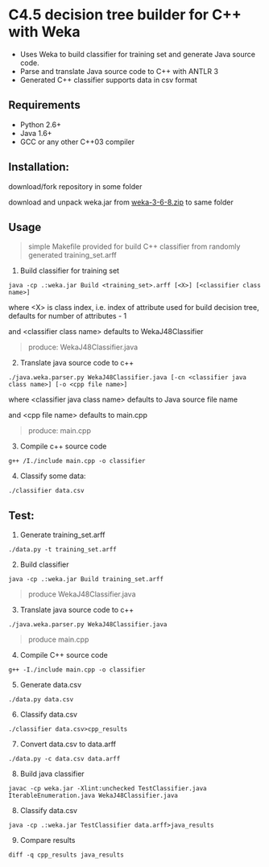 # C4.5 decision tree builder for C++ with Weka
* Uses Weka to build classifier for training set and generate Java source code.
* Parse and translate Java source code to C++ with ANTLR 3
* Generated C++ classifier supports data in csv format

## Requirements
* Python 2.6+
* Java 1.6+
* GCC or any other C++03 compiler

## Installation:

download/fork repository in some folder

download and unpack weka.jar from [weka-3-6-8.zip][1] to same folder

## Usage
>simple Makefile provided for build C++ classifier from randomly generated training_set.arff

1) Build classifier for training set
```
java -cp .:weka.jar Build <training_set>.arff [<X>] [<classifier class name>]
```

where &lt;X&gt; is class index, i.e. index of attribute used for build decision tree, defaults for number of attributes - 1

and &lt;classifier class name&gt; defaults to WekaJ48Classifier

>produce: WekaJ48Classifier.java

2) Translate java source code to c++
```
./java.weka.parser.py WekaJ48Classifier.java [-cn <classifier java class name>] [-o <cpp file name>]
```

where &lt;classifier java class name&gt; defaults to Java source file name

and &lt;cpp file name&gt; defaults to main.cpp

>produce: main.cpp

3) Compile c++ source code
```
g++ /I./include main.cpp -o classifier
```

4) Classify some data:
```
./classifier data.csv
```

## Test:

1) Generate training_set.arff 
```
./data.py -t training_set.arff
```

2) Build classifier
```
java -cp .:weka.jar Build training_set.arff
```

>produce WekaJ48Classifier.java

3) Translate java source code to c++
```
./java.weka.parser.py WekaJ48Classifier.java
```

>produce main.cpp

4) Compile C++ source code 
```
g++ -I./include main.cpp -o classifier
```

5) Generate data.csv
```
./data.py data.csv
```

6) Classify data.csv
```
./classifier data.csv>cpp_results
```

7) Convert data.csv to data.arff
```
./data.py -c data.csv data.arff
```

8) Build java classifier
```
javac -cp weka.jar -Xlint:unchecked TestClassifier.java IterableEnumeration.java WekaJ48Classifier.java
```

8) Classify data.csv
```
java -cp .:weka.jar TestClassifier data.arff>java_results
```

9) Compare results
```
diff -q cpp_results java_results
```

  [1]: http://sourceforge.net/projects/weka/files/weka-3-6/3.6.8/weka-3-6-8.zip/download
